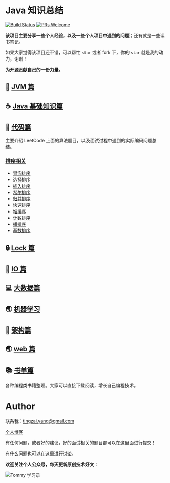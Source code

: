 # Java 知识总结
[![Build Status](https://travis-ci.org/joyang1/JavaInterview.svg?branch=master)](https://travis-ci.org/joyang1/JavaInterview)
[![PRs Welcome](https://img.shields.io/badge/PRs-welcome-brightgreen.svg?style=flat-square)](http://makeapullrequest.com)

**该项目主要分享一些个人经验，以及一些个人项目中遇到的问题**；还有就是一些读书笔记。

如果大家觉得该项目还不错，可以帮忙 `star` 或者 fork 下，你的 `star` 就是我的动力，谢谢！

**为开源贡献自己的一份力量。**

## :blue_book: [JVM 篇](/jvm)

## :coffee: [Java 基础知识篇](/javabase)

## :scroll: [代码篇](/codeinterview)
主要介绍 LeetCode 上面的算法题目，以及面试过程中遇到的实际编码问题总结。

### [排序相关](/sortpro)
- [冒泡排序](/sortpro/1.bubbleSort.md)
- [选择排序](/sortpro/2.selectionSort.md)
- [插入排序](/sortpro/3.insertionSort.md)
- [希尔排序](/sortpro/4.shellSort.md)
- [归并排序](/sortpro/5.mergeSort.md)
- [快速排序](/sortpro/6.quickSort.md)
- [堆排序](/sortpro/7.heapSort.md)
- [计数排序](/sortpro/8.countingSort.md)
- [桶排序](/sortpro/9.bucketSort.md)
- [基数排序](/sortpro/10.radixSort.md)

## :lock: [Lock 篇](/lock)

## :file_folder: [IO 篇](/io)
  
## :computer: [大数据篇](/bigdata)

## :earth_asia: [机器学习](/machinelearning)

## :floppy_disk: [架构篇](/architecture)

## :earth_asia: [web 篇](/web)

## :books: [书单篇](/books)
各种编程类书籍整理。大家可以直接下载阅读，增长自己编程技术。
  
  
# Author
联系我：tingzai.yang@gmail.com 

[个人博客](https://blog.tommyyang.cn) 

有任何问题，或者好的建议，好的面试相关的题目都可以在这里面进行提交！

有什么问题也可以在这里进行[讨论](https://github.com/joyang1/JavaInterview/issues/1)。

**欢迎关注个人公众号，每天更新原创技术好文**：

![Tommy 学习录](https://cdn.jsdelivr.net/gh/filess/img6@main/2021/03/28/1616861111098-e2ab6607-2144-422c-9540-932a44590d1c.jpeg)

